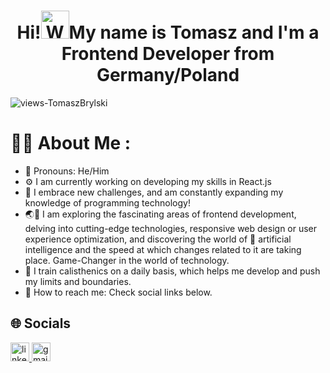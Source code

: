 <h1 align="center"> Hi!<img src="https://raw.githubusercontent.com/nixin72/nixin72/master/wave.gif" 
         alt="Waving hand animated gif"
         height="45"
         width="45" />My name is Tomasz and I'm a Frontend Developer from Germany/Poland</h1>

<p align="left"> <img src="https://komarev.com/ghpvc/?username=TomaszBrylski&label=Views&color=blue&style=plastic&style=for-the-badge" alt="views-TomaszBrylski" /> </p>

# 🧑‍💻 About Me :
- 👥 Pronouns: He/Him
- ⚙ I am currently working on developing my skills in React.js
- 🌱 I embrace new challenges, and am constantly expanding my knowledge of programming technology!
- 🌏🔎 I am exploring the fascinating areas of frontend development, delving into cutting-edge technologies, responsive web design or user experience optimization, and discovering the world of 🦾 artificial intelligence and the speed at which changes related to it are taking place. Game-Changer in the world of technology.
- 🤸 I train calisthenics on a daily basis, which helps me develop and push my limits and boundaries.
- 📨 How to reach me: Check social links below.

## 🌐 Socials
<div align="left">
  <a href="https://www.linkedin.com/in/tomasz-brylski-470332279/" target="_blank">
    <img src="https://img.shields.io/static/v1?message=LinkedIn&logo=linkedin&label=&color=0077B5&logoColor=white&labelColor=&style=for-the-badge" height="30" alt="linkedin logo"  />
  </a>
  <a href="mailto:brylskitomasz@gmail.com" target="_blank">
    <img src="https://img.shields.io/static/v1?message=Gmail&logo=gmail&label=&color=D14836&logoColor=white&labelColor=&style=for-the-badge" height="30" alt="gmail logo"  />
  </a>
</div>
